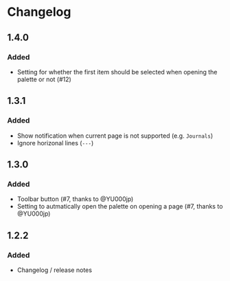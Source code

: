 # Changelog

## 1.4.0
### Added
- Setting for whether the first item should be selected when opening the palette or not (#12)


## 1.3.1
### Added
- Show notification when current page is not supported (e.g. `Journals`)
- Ignore horizonal lines (`---`)


## 1.3.0
### Added
- Toolbar button (#7, thanks to @YU000jp)
- Setting to autmatically open the palette on opening a page (#7, thanks to @YU000jp)


## 1.2.2

### Added
- Changelog / release notes
